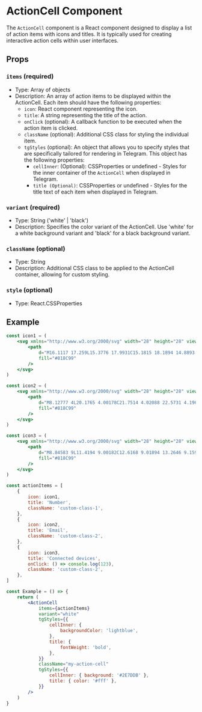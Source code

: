 # ActionCell Component

The `ActionCell` component is a React component designed to display a list of action items with icons and titles. It is typically used for creating interactive action cells within user interfaces.

## Props

### `items` (required)

-   Type: Array of objects
-   Description: An array of action items to be displayed within the ActionCell. Each item should have the following properties:
    -   `icon`: React component representing the icon.
    -   `title`: A string representing the title of the action.
    -   `onClick` (optional): A callback function to be executed when the action item is clicked.
    -   `className` (optional): Additional CSS class for styling the individual item.
    -   `tgStyles` (optional): An object that allows you to specify styles that are specifically tailored for rendering in Telegram. This object has the following properties:
        -   `cellInner`: (Optional): CSSProperties or undefined - Styles for the inner container of the `ActionCell` when displayed in Telegram.
        -   `title (Optional)`: CSSProperties or undefined - Styles for the title text of each item when displayed in Telegram.

### `variant` (required)

-   Type: String ('white' | 'black')
-   Description: Specifies the color variant of the ActionCell. Use 'white' for a white background variant and 'black' for a black background variant.

### `className` (optional)

-   Type: String
-   Description: Additional CSS class to be applied to the ActionCell container, allowing for custom styling.

### `style` (optional)

-   Type: React.CSSProperties

## Example

```jsx
const icon1 = (
    <svg xmlns="http://www.w3.org/2000/svg" width="28" height="28" viewBox="0 0 28 28" fill="none">
        <path
            d="M16.1117 17.259L15.3776 17.9931C15.1815 18.1894 14.8893 18.254 14.6287 18.1585C13.8986 17.8901 12.9853 17.2085 11.8887 16.1117C10.793 15.016 10.1105 14.1026 9.84304 13.3715C9.74734 13.1111 9.81151 12.8188 10.0075 12.6225L10.7425 11.8884C12.0967 10.5341 12.2205 8.40113 11.0268 6.98542L10.165 5.96103C9.1813 4.79101 7.40908 4.67312 6.20548 5.69651C5.75785 6.08229 5.42134 6.5806 5.23071 7.13997C5.14832 7.38346 5.09512 7.63587 5.07221 7.89191C4.63138 11.1642 6.20944 14.5989 9.80539 18.1952C13.4013 21.7914 16.8348 23.3686 20.1078 22.9278C20.9582 22.8466 21.7444 22.4407 22.3031 21.7944C23.3274 20.5917 23.2085 18.8183 22.0396 17.8346L21.0153 16.9717C19.5977 15.7799 17.4659 15.9047 16.1117 17.259ZM13.3029 14.6976C13.8268 15.2215 14.2836 15.6188 14.6528 15.8894C16.7761 13.766 20.08 13.5724 22.3038 15.4421L23.3274 16.3044C25.3566 18.0122 25.5596 21.0553 23.8161 23.1023C22.9209 24.138 21.6607 24.7886 20.3748 24.9099C16.3927 25.4462 12.3881 23.6067 8.39112 19.6093C4.39403 15.6119 2.55378 11.6062 3.08017 7.71368C3.11717 7.30007 3.20312 6.89231 3.33762 6.49481C3.64312 5.59838 4.18243 4.79977 4.90994 4.17284C6.9472 2.44061 9.98875 2.64353 11.6954 4.67346L12.5558 5.69618C14.428 7.91652 14.2362 11.223 12.1558 13.3035C12.3818 13.7169 12.7789 14.1735 13.3029 14.6976Z"
            fill="#818C99"
        />
    </svg>
)

const icon2 = (
    <svg xmlns="http://www.w3.org/2000/svg" width="28" height="28" viewBox="0 0 28 28" fill="none">
        <path
            d="M8.12777 4L20.1765 4.00178C21.7514 4.02088 22.5731 4.19668 23.4253 4.65245C24.2514 5.09427 24.9057 5.74859 25.3475 6.57471C25.8318 7.48019 26 8.35117 26 10.1278V17.8722C26 19.6488 25.8318 20.5198 25.3475 21.4253C24.9057 22.2514 24.2514 22.9057 23.4253 23.3475C22.5198 23.8318 21.6488 24 19.8722 24H8.12777C6.35117 24 5.48019 23.8318 4.57471 23.3475C3.74859 22.9057 3.09427 22.2514 2.65245 21.4253C2.16819 20.5198 2 19.6488 2 17.8722L2.00178 9.82346C2.02088 8.24858 2.19668 7.42693 2.65245 6.57471C3.09427 5.74859 3.74859 5.09427 4.57471 4.65245C5.48019 4.16819 6.35117 4 8.12777 4ZM23.6872 7.72802L16.8284 14.5858C15.3184 16.0958 12.9014 16.1461 11.3309 14.7368L11.1716 14.5858L4.31283 7.72802C4.08341 8.24279 4 8.8316 4 10.1278V17.8722C4 19.3469 4.10796 19.906 4.41608 20.4821C4.67149 20.9597 5.04032 21.3285 5.51791 21.5839C6.02626 21.8558 6.52132 21.9718 7.6438 21.9954L8.12777 22H19.8722C21.3469 22 21.906 21.892 22.4821 21.5839C22.9597 21.3285 23.3285 20.9597 23.5839 20.4821C23.8558 19.9737 23.9718 19.4787 23.9954 18.3562L24 17.8722V10.1278C24 8.8316 23.9166 8.24279 23.6872 7.72802ZM19.8722 6H8.12777C6.8316 6 6.24279 6.08341 5.72802 6.31283L12.5858 13.1716C13.3257 13.9115 14.5012 13.9505 15.287 13.2884L15.4142 13.1716L22.272 6.31283C21.7572 6.08341 21.1684 6 19.8722 6Z"
            fill="#818C99"
        />
    </svg>
)

const icon3 = (
    <svg xmlns="http://www.w3.org/2000/svg" width="28" height="28" viewBox="0 0 28 28" fill="none">
        <path
            d="M8.84583 9L11.4194 9.00182C12.6168 9.01894 13.2646 9.15935 13.9369 9.51889C14.6 9.87355 15.1265 10.4 15.4811 11.0631C15.8663 11.7834 16 12.4756 16 13.8458V21.1542C16 22.5244 15.8663 23.2166 15.4811 23.9369C15.1265 24.6 14.6 25.1265 13.9369 25.4811C13.2166 25.8663 12.5244 26 11.1542 26H8.84583C7.47564 26 6.78342 25.8663 6.06313 25.4811C5.39998 25.1265 4.87355 24.6 4.51889 23.9369C4.13367 23.2166 4 22.5244 4 21.1542L4.00182 13.5806C4.01894 12.3832 4.15936 11.7354 4.51889 11.0631C4.87355 10.4 5.39998 9.87355 6.06313 9.51889C6.78342 9.13367 7.47564 9 8.84583 9ZM17.8722 2C19.6488 2 20.5198 2.16819 21.4253 2.65245C22.2514 3.09427 22.9057 3.74859 23.3475 4.57471C23.8033 5.42693 23.9791 6.24858 23.9982 7.82346L24 8.12777V19.8722C24 21.6488 23.8318 22.5198 23.3475 23.4253C22.9057 24.2514 22.2514 24.9057 21.4253 25.3475C20.5412 25.8204 19.6935 25.9906 18.0093 25.9997C17.4571 26.0026 17.0069 25.5573 17.004 25.005C17.001 24.4527 17.4463 24.0026 17.9986 23.9997C19.383 23.9922 19.9204 23.8843 20.4821 23.5839C20.9597 23.3285 21.3285 22.9597 21.5839 22.4821C21.8558 21.9737 21.9718 21.4787 21.9954 20.3562L22 19.8722V8.12777L21.9954 7.6438C21.9718 6.52132 21.8558 6.02626 21.5839 5.51791C21.3285 5.04032 20.9597 4.67149 20.4821 4.41608C19.9737 4.14421 19.4787 4.02817 18.3566 4.00463L17.8727 4L14.8672 4.00147C13.5777 4.01654 13.0637 4.1242 12.5179 4.41608C12.0403 4.67149 11.6715 5.04032 11.4161 5.51791C11.3163 5.70454 11.247 5.86463 11.1932 6.04356L11.144 6.23047C11.0203 6.76871 10.4836 7.10473 9.94536 6.98099C9.40712 6.85725 9.0711 6.3206 9.19484 5.78236C9.29702 5.33789 9.43976 4.9724 9.65245 4.57471C10.0943 3.74859 10.7486 3.09427 11.5747 2.65245C12.3813 2.22107 13.1542 2.0428 14.5643 2.00686L14.855 2.00154L17.8722 2ZM11.1542 11L8.62719 11.0011C7.72318 11.0112 7.36934 11.0884 7.00633 11.2825C6.69171 11.4508 6.45077 11.6917 6.28251 12.0063C6.07344 12.3973 6 12.7776 6 13.8458V21.1542C6 22.2224 6.07344 22.6027 6.28251 22.9937C6.45077 23.3083 6.69171 23.5492 7.00633 23.7175C7.34141 23.8967 7.66869 23.9762 8.42809 23.9953L8.84583 24H11.1542C12.2224 24 12.6027 23.9266 12.9937 23.7175C13.3083 23.5492 13.5492 23.3083 13.7175 22.9937C13.8967 22.6586 13.9762 22.3313 13.9953 21.5719L14 21.1542V13.8458C14 12.7776 13.9266 12.3973 13.7175 12.0063C13.5492 11.6917 13.3083 11.4508 12.9937 11.2825C12.6027 11.0734 12.2224 11 11.1542 11Z"
            fill="#818C99"
        />
    </svg>
)

const actionItems = [
    {
        icon: icon1,
        title: 'Number',
        className: 'custom-class-1',
    },
    {
        icon: icon2,
        title: 'Email',
        className: 'custom-class-2',
    },
    {
        icon: icon3,
        title: 'Connected devices',
        onClick: () => console.log(123),
        className: 'custom-class-2',
    },
]

const Example = () => {
    return (
        <ActionCell
            items={actionItems}
            variant="white"
            tgStyles={{
                cellInner: {
                    backgroundColor: 'lightblue',
                },
                title: {
                    fontWeight: 'bold',
                },
            }}
            className="my-action-cell"
            tgStyles={{
                cellInner: { background: '#2E7DDB' },
                title: { color: '#fff' },
            }}
        />
    )
}
```
